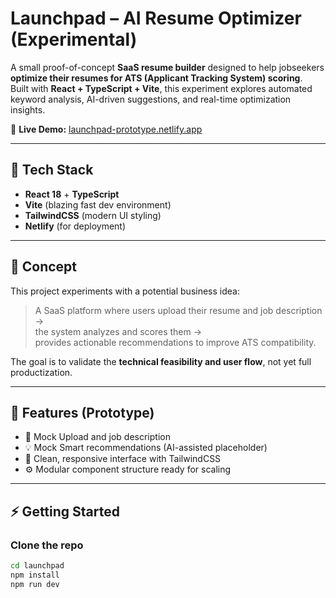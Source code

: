 # Launchpad – AI Resume Optimizer (Experimental)

A small proof-of-concept **SaaS resume builder** designed to help jobseekers **optimize their resumes for ATS (Applicant Tracking System) scoring**.  
Built with **React + TypeScript + Vite**, this experiment explores automated keyword analysis, AI-driven suggestions, and real-time optimization insights.

🔗 **Live Demo:** [launchpad-prototype.netlify.app](https://launchpad-prototype.netlify.app)

---

## 🚀 Tech Stack
- **React 18** + **TypeScript**
- **Vite** (blazing fast dev environment)
- **TailwindCSS** (modern UI styling)
- **Netlify** (for deployment)

---

## 🧠 Concept
This project experiments with a potential business idea:  
> A SaaS platform where users upload their resume and job description →  
> the system analyzes and scores them →  
> provides actionable recommendations to improve ATS compatibility.

The goal is to validate the **technical feasibility and user flow**, not yet full productization.

---

## 🧩 Features (Prototype)
- 📝 Mock Upload and job description
- 💡 Mock Smart recommendations (AI-assisted placeholder)  
- 🎨 Clean, responsive interface with TailwindCSS  
- ⚙️ Modular component structure ready for scaling

---

## ⚡️ Getting Started

### Clone the repo
```bash
cd launchpad
npm install
npm run dev
```

